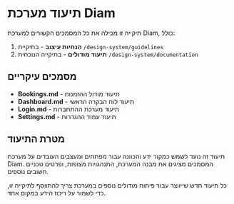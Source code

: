 # תיעוד מערכת Diam

תיקייה זו מכילה את כל המסמכים הקשורים למערכת Diam, כולל:

1. **הנחיות עיצוב** - בתיקיית `/design-system/guidelines`
2. **תיעוד מודולים** - בתיקייה הנוכחית `/design-system/documentation`

## מסמכים עיקריים

- **Bookings.md** - תיעוד מודול ההזמנות
- **Dashboard.md** - תיעוד לוח הבקרה הראשי
- **Login.md** - תיעוד מערכת ההתחברות
- **Settings.md** - תיעוד עמוד ההגדרות

## מטרת התיעוד

תיעוד זה נועד לשמש כמקור ידע והכוונה עבור מפתחים ומעצבים העובדים על מערכת Diam. 
המסמכים מציגים את מבנה המערכת, התנהגויות מצופות, ופרטים טכניים חשובים נוספים.

כל תיעוד חדש שייווצר עבור פיתוח מודולים נוספים במערכת צריך להתווסף לתיקייה זו, כדי לשמור על ריכוז הידע במקום אחד. 